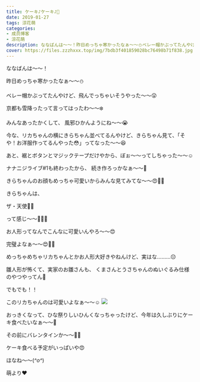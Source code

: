 ```yaml
---
title: ケーキ♪ケーキ♪🍰
date: 2019-01-27
tags: 涼花萌
categories: 
- 成员博客
- 涼花萌
description: ななばんは〜〜！昨日めっちゃ寒かったなぁ〜〜⛄️ベレー帽かぶってたんやけど、飛んでっちゃいそうやった〜〜😲京都も雪降ったって言ってはったわ〜〜❄️みんなあっ...
cover: https://files.zzzhxxx.top/img/7bdb3f401859028bc76498b71f838.jpg 
---
```








ななばんは〜〜！




昨日めっちゃ寒かったなぁ〜〜⛄️


ベレー帽かぶってたんやけど、飛んでっちゃいそうやった〜〜😲




京都も雪降ったって言ってはったわ〜〜❄️


みんなあったかくして、
風邪ひかんようにね〜〜😭









今な、リカちゃんの横にきらちゃん並べてるんやけど、きらちゃん見て、「そや！お洋服作ってるんやった😳」ってなった〜〜😆




あと、裾とボタンとマジックテープだけやから、ぼぉ〜〜ってしちゃった〜〜☺️






ナナニジライブ#1も終わったから、
続き作ろっかなぁ〜〜💓








きらちゃんのお顔もめっちゃ可愛いからみんな見てみてな〜〜😍💓💓






きらちゃんは、

ザ・天使👼🏼

って感じ〜〜💓💓💓








お人形ってなんでこんなに可愛いんやろ〜〜😍


完璧よなぁ〜〜😍💓💓












めっちゃめちゃリカちゃんとかお人形大好きやねんけど、実はな………😔






雛人形が怖くて、実家のお雛さんも、
くまさんとうさちゃんのぬいぐるみ仕様のやつやってん🙈







でもでも！！

このリカちゃんのは可愛いよなぁ〜〜☺️
![](https://files.zzzhxxx.top/img/7bdb3f401859028bc76498b71f838.jpg)






おっきくなって、ひな祭りしいひんくなっちゃったけど、今年は久しぶりにケーキ食べたいなぁ〜〜🍰







その前にバレンタインか〜〜💝💝

ケーキ食べる予定がいっぱいや😍






ほなね〜〜(*^o^*)



萌より❤︎


